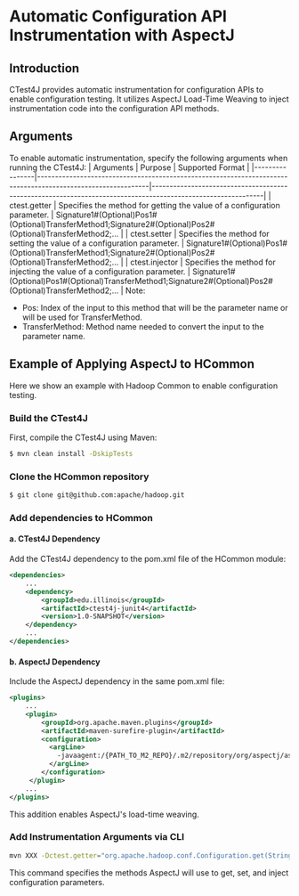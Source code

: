 # Automatic Configuration API Instrumentation with AspectJ

## Introduction
CTest4J provides automatic instrumentation for configuration APIs to enable configuration testing. 
It utilizes AspectJ Load-Time Weaving to inject instrumentation code into the configuration API methods.

## Arguments
To enable automatic instrumentation, specify the following arguments when running the CTest4J:
| Arguments      | Purpose                                                                                                     | Supported Format                                                                                            |
|----------------|-------------------------------------------------------------------------------------------------------------|-------------------------------------------------------------------------------------------------------------|
| ctest.getter   | Specifies the method for getting the value of a configuration parameter.    | Signature1#(Optional)Pos1#(Optional)TransferMethod1;Signature2#(Optional)Pos2#(Optional)TransferMethod2;... |
| ctest.setter   | Specifies the method for setting the value of a configuration parameter.    | Signature1#(Optional)Pos1#(Optional)TransferMethod1;Signature2#(Optional)Pos2#(Optional)TransferMethod2;... |
| ctest.injector | Specifies the method for injecting the value of a configuration parameter. | Signature1#(Optional)Pos1#(Optional)TransferMethod1;Signature2#(Optional)Pos2#(Optional)TransferMethod2;... |
Note:
- Pos: Index of the input to this method that will be the parameter name or will be used for TransferMethod.
- TransferMethod: Method name needed to convert the input to the parameter name.

## Example of Applying AspectJ to HCommon
Here we show an example with Hadoop Common to enable configuration testing.

### Build the CTest4J
First, compile the CTest4J using Maven:
```bash
$ mvn clean install -DskipTests
```
### Clone the HCommon repository
```bash
$ git clone git@github.com:apache/hadoop.git
```

### Add dependencies to HCommon
#### a. CTest4J Dependency
Add the CTest4J dependency to the pom.xml file of the HCommon module:

```xml
<dependencies>
    ...
    <dependency>
        <groupId>edu.illinois</groupId>
        <artifactId>ctest4j-junit4</artifactId>
        <version>1.0-SNAPSHOT</version>
    </dependency>
    ...
</dependencies>
```

#### b. AspectJ Dependency
Include the AspectJ dependency in the same pom.xml file:

```xml
<plugins>
    ...
    <plugin>
        <groupId>org.apache.maven.plugins</groupId>
        <artifactId>maven-surefire-plugin</artifactId>
        <configuration>
          <argLine>
            -javaagent:/{PATH_TO_M2_REPO}/.m2/repository/org/aspectj/aspectjweaver/1.9.7/aspectjweaver-1.9.7.jar
          </argLine>
        </configuration>
     </plugin>
    ...
</plugins>
```
This addition enables AspectJ's load-time weaving.
### Add Instrumentation Arguments via CLI 
```bash
mvn XXX -Dctest.getter="org.apache.hadoop.conf.Configuration.get(String)" -Dctest.setter="org.apache.hadoop.conf.Configuration.set(String,String)" -Dctest.injector="org.apache.hadoop.conf.Configuration()#set"
```
This command specifies the methods AspectJ will use to get, set, and inject configuration parameters.
